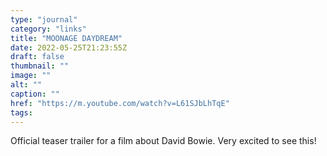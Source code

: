 ```yaml
---
type: "journal"
category: "links"
title: "MOONAGE DAYDREAM"
date: 2022-05-25T21:23:55Z
draft: false
thumbnail: ""
image: ""
alt: ""
caption: ""
href: "https://m.youtube.com/watch?v=L61SJbLhTqE"
tags:
---
```


Official teaser trailer for a film about David Bowie. Very excited to see this!
